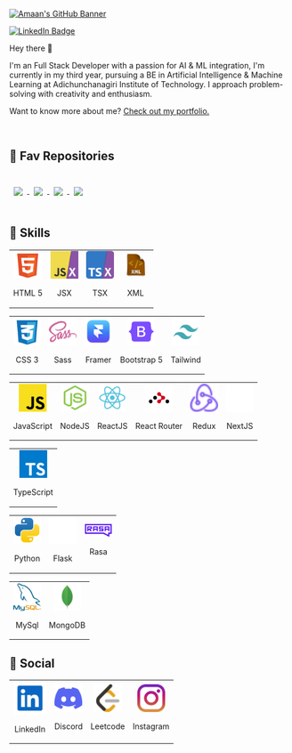 [![Amaan's GitHub Banner](./assets/GitHubHeader.png)](https://amk.great-site.net)

[![LinkedIn Badge](https://img.shields.io/badge/LinkedIn-Profile-informational?style=flat&logo=linkedin&logoColor=white&color=0D76A8)](https://www.linkedin.com/in/amaanmk/)

Hey there 👋

I'm an Full Stack Developer with a passion for AI & ML integration, I'm currently in my third year, pursuing a BE in Artificial Intelligence & Machine Learning at Adichunchanagiri Institute of Technology. I approach problem-solving with creativity and enthusiasm.

Want to know more about me? [Check out my portfolio.](https://amk.great-site.net/)

<br>

## 📌 Fav Repositories

<br>

<a href="https://github.com/Amaan9136/video-call-using-ai">
  <img align="center" style="margin:0.5rem" src="https://github-readme-stats.vercel.app/api/pin/?username=Amaan9136&repo=video-call-using-ai&title_color=ffffff&text_color=c9cacc&icon_color=4AB197&bg_color=1A2B34" />
</a>

<a href="https://github.com/Amaan9136/heathcare-chatbot">
  <img align="center" style="margin:0.5rem" src="https://github-readme-stats.vercel.app/api/pin/?username=Amaan9136&repo=heathcare-chatbot&title_color=ffffff&text_color=c9cacc&icon_color=4AB197&bg_color=1A2B34" />
</a>

<a href="https://github.com/Amaan9136/gfg-health">
  <img align="center" style="margin:0.5rem" src="https://github-readme-stats.vercel.app/api/pin/?username=Amaan9136&repo=gfg-health&title_color=ffffff&text_color=c9cacc&icon_color=4AB197&bg_color=1A2B34" />
</a>

<a href="https://github.com/Amaan9136/web-scrape-py-auto-login">
  <img align="center" style="margin:0.5rem" src="https://github-readme-stats.vercel.app/api/pin/?username=Amaan9136&repo=web-scrape-py-auto-login&title_color=ffffff&text_color=c9cacc&icon_color=4AB197&bg_color=1A2B34" />
</a>

<br>
<br>

<!-- ## 👋 Contributions

<img src="https://github-readme-activity-graph.vercel.app/graph?username=Amaan9136&bg_color=0d1117&color=f2f2f2&line=39dd53&point=ffffff&area=true&hide_border=true" alt="Contributions" /> -->

## 💼 Skills

<!-- Markup Languages -->
<table>
  <tr>
    <td align="center">
      <a href="https://github.com/topics/html">
        <img width="50" src="assets/tech/html.svg" alt="html" />
      </a>
      <p>HTML 5</p>
    </td>
    <td align="center">
      <a href="https://github.com/topics/jsx">
        <img width="50" src="assets/tech/jsx-logo.svg" alt="jsx" />
      </a>
      <p>JSX</p>
    </td>
    <td align="center">
      <a href="https://github.com/topics/jsx">
        <img width="50" src="assets/tech/tsx-logo.svg" alt="tsx" />
      </a>
      <p>TSX</p>
    </td>
    <td align="center">
      <a href="https://github.com/topics/xml">
        <img width="50" src="assets/tech/xml.jpeg" alt="xml" />
      </a>
      <p>XML</p>
    </td>
  </tr>
</table>

<!-- Style Sheet Languages -->
<table>
  <tr>
    <td align="center">
      <a href="https://github.com/topics/css">
        <img width="50" src="assets/tech/css.svg" alt="css" />
      </a>
      <p>CSS 3</p>
    </td>
    <td align="center">
      <a href="https://github.com/topics/sass">
        <img width="50" src="assets/tech/sass.svg" alt="sass" />
      </a>
      <p>Sass</p>
    </td>
    <td align="center">
      <a href="https://www.framer.com/">
        <img width="50" src="assets/tech/framer.webp" alt="framer" />
      </a>
      <p>Framer</p>
    </td>
    <td align="center">
      <a href="https://github.com/topics/bootstrap">
        <img width="50" src="assets/tech/bootstrap.svg" alt="bootstrap" />
      </a>
      <p>Bootstrap 5</p>
    </td>
    <td align="center">
      <a href="https://github.com/topics/tailwind">
        <img width="50" src="assets/tech/tailwind.svg" alt="tailwind" />
      </a>
      <p>Tailwind</p>
    </td>
  </tr>
</table>

<!-- JavaScript Frameworks -->
<table>
  <tr>
    <td align="center">
      <a href="https://github.com/topics/javascript">
        <img  width="50" src="assets/tech/js.svg" alt="js" />
      </a>
      <p>JavaScript</p>
    </td>  
    <td align="center">
      <a href="https://github.com/topics/node">
        <img width="50" src="assets/tech/nodejs.svg" alt="node" />
      </a>
      <p>NodeJS</p>
    </td>
    <td align="center">
      <a href="https://github.com/topics/react">
        <img width="50" src="assets/tech/react.svg" alt="react" />
      </a>
      <p>ReactJS</p>
    </td>
    <td align="center">
      <a href="https://github.com/topics/react-router">
        <img width="50" src="assets/tech/react-router.png" alt="react-router" />
      </a>
      <p>React Router</p>
    </td>
    <td align="center">
      <a href="https://github.com/topics/redux">
        <img width="50" src="assets/tech/redux.png" alt="redux" />
      </a>
      <p>Redux</p>
    </td>
    <td align="center">
      <a href="https://github.com/topics/next">
        <img width="50" src="assets/tech/nextjs.svg" alt="nextjs" />
      </a>
      <p>NextJS</p>
    </td>
  </tr>
</table>

<!-- TypeScript -->
<table>
  <tr>
    <td align="center">
      <a href="https://github.com/topics/typescript">
        <img width="50"  src="assets/tech/ts.svg" alt="ts" />
      </a>
      <p  align="center">TypeScript</p>
    </td>
    <!--  -->
  </tr>
</table>

<!-- Python -->
<table>
  <tr>
    <td align="center">
      <a href="https://github.com/topics/python">
        <img width="50" src="assets/tech/py.svg"  alt="py" />
      </a>
      <p>Python</p>
    </td>
    <td align="center">
      <a href="https://github.com/topics/flask">
        <img width="50" src="assets/tech/flask.svg"  alt="flask" />
      </a>
      <p>Flask</p>
    </td>
    <td align="center">
      <a href="https://github.com/topics/rasa">
        <img width="50" src="assets/tech/rasa.png"  alt="rasa" />
      </a>
      <p>Rasa</p>
    </td>
  </tr>
</table>

<!-- Database -->
<table>
  <tr>
    <td align="center">
      <a href="https://github.com/topics/mysql">
        <img width="50" src="assets/tech/mysql.png"  alt="mysql" />
      </a>
      <p>MySql</p>
    </td>
    <td align="center">
      <a href="https://github.com/topics/mongo">
        <img width="50" src="assets/tech/mongo.svg"  alt="mongo" />
      </a>
      <p>MongoDB</p>
    </td>
  </tr>
</table>

## 🍕 Social

<table>
  <tr>
    <td align="center">
      <a href="https://www.linkedin.com/in/Amaan9136">
        <img width="60" src="assets/social/linkedin.svg" alt="linkedin" />
      </a>
        <p>LinkedIn</p>
    </td>
    <td align="center">
      <a href="https://discord.com/users/amaan9136">
        <img width="50" src="assets/social/discord.svg" alt="discord" />
      </a>
        <p>Discord</p>
    </td>
    <td align="center">
      <a href="https://leetcode.com/Amaan9136">
        <img width="50" src="assets/social/leetcode.svg" alt="leetcode" />
      </a>
        <p>Leetcode</p>
    </td>
    <td align="center">
      <a href="https://www.instagram.com/amaan.m.k/">
        <img width="50" src="assets/social/instagram.svg" alt="twitter" />
      </a>
        <p>Instagram</p>
    </td>
  </tr>
</table>
